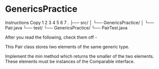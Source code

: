 # GenericsPractice

Instructions
Copy
1
2
3
4
5
6
7
.
├── src/
│  └── GenericsPractice/
│     └── Pair.java
└── test/
  └── GenericsPractice/
      └── PairTest.java


After you read the following, check them off -


This Pair class stores two elements of the same generic type. 


Implement the min method which returns the smaller of the two elements. These elements must be instances of the Comparable interface.
